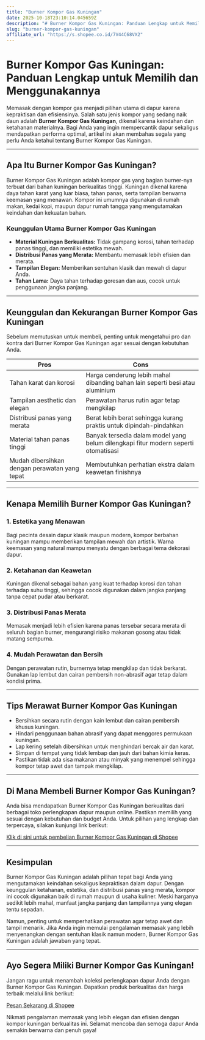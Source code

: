 ```yaml
---
title: "Burner Kompor Gas Kuningan"
date: 2025-10-18T23:10:14.045659Z
description: "# Burner Kompor Gas Kuningan: Panduan Lengkap untuk Memilih dan Menggunakannya..."
slug: "burner-kompor-gas-kuningan"
affiliate_url: "https://s.shopee.co.id/7V44C68VX2"
---
```

# Burner Kompor Gas Kuningan: Panduan Lengkap untuk Memilih dan Menggunakannya

Memasak dengan kompor gas menjadi pilihan utama di dapur karena kepraktisan dan efisiensinya. Salah satu jenis kompor yang sedang naik daun adalah **Burner Kompor Gas Kuningan**, dikenal karena keindahan dan ketahanan materialnya. Bagi Anda yang ingin mempercantik dapur sekaligus mendapatkan performa optimal, artikel ini akan membahas segala yang perlu Anda ketahui tentang Burner Kompor Gas Kuningan.

---

## Apa Itu Burner Kompor Gas Kuningan?

Burner Kompor Gas Kuningan adalah kompor gas yang bagian burner-nya terbuat dari bahan kuningan berkualitas tinggi. Kuningan dikenal karena daya tahan karat yang luar biasa, tahan panas, serta tampilan berwarna keemasan yang menawan. Kompor ini umumnya digunakan di rumah makan, kedai kopi, maupun dapur rumah tangga yang mengutamakan keindahan dan kekuatan bahan.

### Keunggulan Utama Burner Kompor Gas Kuningan

- **Material Kuningan Berkualitas:** Tidak gampang korosi, tahan terhadap panas tinggi, dan memiliki estetika mewah.
- **Distribusi Panas yang Merata:** Membantu memasak lebih efisien dan merata.
- **Tampilan Elegan:** Memberikan sentuhan klasik dan mewah di dapur Anda.
- **Tahan Lama:** Daya tahan terhadap goresan dan aus, cocok untuk penggunaan jangka panjang.

---

## Keunggulan dan Kekurangan Burner Kompor Gas Kuningan

Sebelum memutuskan untuk membeli, penting untuk mengetahui pro dan kontra dari Burner Kompor Gas Kuningan agar sesuai dengan kebutuhan Anda.

| **Pros** | **Cons** |
|------------|------------|
| Tahan karat dan korosi | Harga cenderung lebih mahal dibanding bahan lain seperti besi atau aluminium |
| Tampilan aesthetic dan elegan | Perawatan harus rutin agar tetap mengkilap |
| Distribusi panas yang merata | Berat lebih berat sehingga kurang praktis untuk dipindah-pindahkan |
| Material tahan panas tinggi | Banyak tersedia dalam model yang belum dilengkapi fitur modern seperti otomatisasi |
| Mudah dibersihkan dengan perawatan yang tepat | Membutuhkan perhatian ekstra dalam keawetan finishnya |

---

## Kenapa Memilih Burner Kompor Gas Kuningan?

### 1. Estetika yang Menawan

Bagi pecinta desain dapur klasik maupun modern, kompor berbahan kuningan mampu memberikan tampilan mewah dan artistik. Warna keemasan yang natural mampu menyatu dengan berbagai tema dekorasi dapur.

### 2. Ketahanan dan Keawetan

Kuningan dikenal sebagai bahan yang kuat terhadap korosi dan tahan terhadap suhu tinggi, sehingga cocok digunakan dalam jangka panjang tanpa cepat pudar atau berkarat.

### 3. Distribusi Panas Merata

Memasak menjadi lebih efisien karena panas tersebar secara merata di seluruh bagian burner, mengurangi risiko makanan gosong atau tidak matang sempurna.

### 4. Mudah Perawatan dan Bersih

Dengan perawatan rutin, burnernya tetap mengkilap dan tidak berkarat. Gunakan lap lembut dan cairan pembersih non-abrasif agar tetap dalam kondisi prima.

---

## Tips Merawat Burner Kompor Gas Kuningan

- Bersihkan secara rutin dengan kain lembut dan cairan pembersih khusus kuningan.
- Hindari penggunaan bahan abrasif yang dapat menggores permukaan kuningan.
- Lap kering setelah dibersihkan untuk menghindari bercak air dan karat.
- Simpan di tempat yang tidak lembap dan jauh dari bahan kimia keras.
- Pastikan tidak ada sisa makanan atau minyak yang menempel sehingga kompor tetap awet dan tampak mengkilap.

---

## Di Mana Membeli Burner Kompor Gas Kuningan?

Anda bisa mendapatkan Burner Kompor Gas Kuningan berkualitas dari berbagai toko perlengkapan dapur maupun online. Pastikan memilih yang sesuai dengan kebutuhan dan budget Anda. Untuk pilihan yang lengkap dan terpercaya, silakan kunjungi link berikut:

[Klik di sini untuk pembelian Burner Kompor Gas Kuningan di Shopee](https://s.shopee.co.id/7V44C68VX2)

---

## Kesimpulan

Burner Kompor Gas Kuningan adalah pilihan tepat bagi Anda yang mengutamakan keindahan sekaligus kepraktisan dalam dapur. Dengan keunggulan ketahanan, estetika, dan distribusi panas yang merata, kompor ini cocok digunakan baik di rumah maupun di usaha kuliner. Meski harganya sedikit lebih mahal, manfaat jangka panjang dan tampilannya yang elegan tentu sepadan.

Namun, penting untuk memperhatikan perawatan agar tetap awet dan tampil menarik. Jika Anda ingin memulai pengalaman memasak yang lebih menyenangkan dengan sentuhan klasik namun modern, Burner Kompor Gas Kuningan adalah jawaban yang tepat.

---

## Ayo Segera Miliki Burner Kompor Gas Kuningan! 

Jangan ragu untuk menambah koleksi perlengkapan dapur Anda dengan Burner Kompor Gas Kuningan. Dapatkan produk berkualitas dan harga terbaik melalui link berikut:

[Pesan Sekarang di Shopee](https://s.shopee.co.id/7V44C68VX2)

Nikmati pengalaman memasak yang lebih elegan dan efisien dengan kompor kuningan berkualitas ini. Selamat mencoba dan semoga dapur Anda semakin berwarna dan penuh gaya!